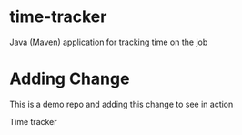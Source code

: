 # time-tracker
Java (Maven) application for tracking time on the job

# Adding Change
This is a demo repo and adding this change to see in action



Time tracker
